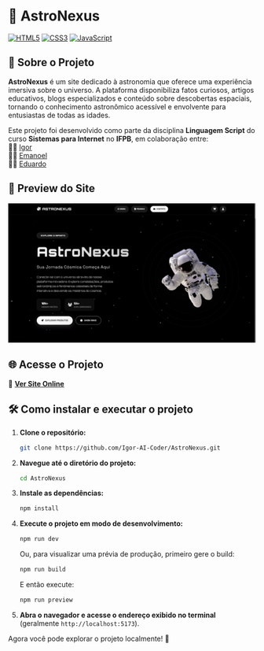 # 🌌 AstroNexus

[![HTML5](https://img.shields.io/badge/HTML5-E34F26?style=for-the-badge&logo=html5&logoColor=white)](https://developer.mozilla.org/pt-BR/docs/Web/HTML)
[![CSS3](https://img.shields.io/badge/CSS3-1572B6?style=for-the-badge&logo=css3&logoColor=white)](https://developer.mozilla.org/pt-BR/docs/Web/CSS)
[![JavaScript](https://img.shields.io/badge/JavaScript-F7DF1E?style=for-the-badge&logo=javascript&logoColor=black)](https://developer.mozilla.org/pt-BR/docs/Web/JavaScript)

## 📌 Sobre o Projeto

**AstroNexus** é um site dedicado à astronomia que oferece uma experiência imersiva sobre o universo. A plataforma disponibiliza fatos curiosos, artigos educativos, blogs especializados e conteúdo sobre descobertas espaciais, tornando o conhecimento astronômico acessível e envolvente para entusiastas de todas as idades.

Este projeto foi desenvolvido como parte da disciplina **Linguagem Script** do curso **Sistemas para Internet** no **IFPB**, em colaboração entre:  
👨‍💻 [Igor](https://github.com/Igor-AI-Coder)  
👨‍💻 [Emanoel](https://github.com/maneuu)  
👨‍💻 [Eduardo](https://github.com/LuisEduardox)

## 🎨 Preview do Site

![Preview do Site](preview.png)

## 🌐 Acesse o Projeto

🚀 **[Ver Site Online](https://igor-ai-coder.github.io/AstroNexus/)**

## 🛠️ Como instalar e executar o projeto

1. **Clone o repositório:**
   ```sh
   git clone https://github.com/Igor-AI-Coder/AstroNexus.git
   ```
2. **Navegue até o diretório do projeto:**
   ```sh
   cd AstroNexus
   ```
3. **Instale as dependências:**
   ```sh
   npm install
   ```
4. **Execute o projeto em modo de desenvolvimento:**
   ```sh
   npm run dev
   ```
   Ou, para visualizar uma prévia de produção, primeiro gere o build:
   ```sh
   npm run build
   ```
   E então execute:
   ```sh
   npm run preview
   ```

5. **Abra o navegador e acesse o endereço exibido no terminal** (geralmente `http://localhost:5173`).

Agora você pode explorar o projeto localmente! 🌌


